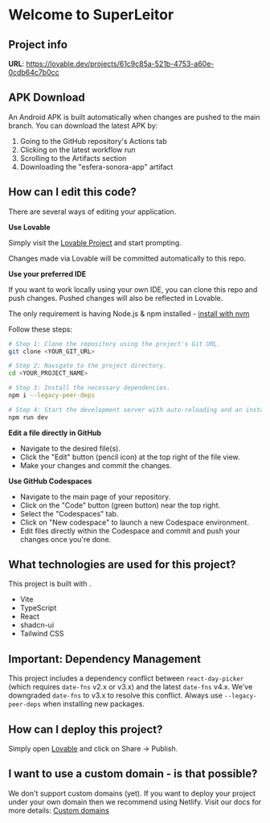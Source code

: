 
# Welcome to SuperLeitor

## Project info

**URL**: https://lovable.dev/projects/61c9c85a-521b-4753-a60e-0cdb64c7b0cc

## APK Download

An Android APK is built automatically when changes are pushed to the main branch. You can download the latest APK by:

1. Going to the GitHub repository's Actions tab
2. Clicking on the latest workflow run
3. Scrolling to the Artifacts section
4. Downloading the "esfera-sonora-app" artifact

## How can I edit this code?

There are several ways of editing your application.

**Use Lovable**

Simply visit the [Lovable Project](https://lovable.dev/projects/61c9c85a-521b-4753-a60e-0cdb64c7b0cc) and start prompting.

Changes made via Lovable will be committed automatically to this repo.

**Use your preferred IDE**

If you want to work locally using your own IDE, you can clone this repo and push changes. Pushed changes will also be reflected in Lovable.

The only requirement is having Node.js & npm installed - [install with nvm](https://github.com/nvm-sh/nvm#installing-and-updating)

Follow these steps:

```sh
# Step 1: Clone the repository using the project's Git URL.
git clone <YOUR_GIT_URL>

# Step 2: Navigate to the project directory.
cd <YOUR_PROJECT_NAME>

# Step 3: Install the necessary dependencies.
npm i --legacy-peer-deps

# Step 4: Start the development server with auto-reloading and an instant preview.
npm run dev
```

**Edit a file directly in GitHub**

- Navigate to the desired file(s).
- Click the "Edit" button (pencil icon) at the top right of the file view.
- Make your changes and commit the changes.

**Use GitHub Codespaces**

- Navigate to the main page of your repository.
- Click on the "Code" button (green button) near the top right.
- Select the "Codespaces" tab.
- Click on "New codespace" to launch a new Codespace environment.
- Edit files directly within the Codespace and commit and push your changes once you're done.

## What technologies are used for this project?

This project is built with .

- Vite
- TypeScript
- React
- shadcn-ui
- Tailwind CSS

## Important: Dependency Management

This project includes a dependency conflict between `react-day-picker` (which requires `date-fns` v2.x or v3.x) and the latest `date-fns` v4.x. 
We've downgraded `date-fns` to v3.x to resolve this conflict. Always use `--legacy-peer-deps` when installing new packages.

## How can I deploy this project?

Simply open [Lovable](https://lovable.dev/projects/61c9c85a-521b-4753-a60e-0cdb64c7b0cc) and click on Share -> Publish.

## I want to use a custom domain - is that possible?

We don't support custom domains (yet). If you want to deploy your project under your own domain then we recommend using Netlify. Visit our docs for more details: [Custom domains](https://docs.lovable.dev/tips-tricks/custom-domain/)
